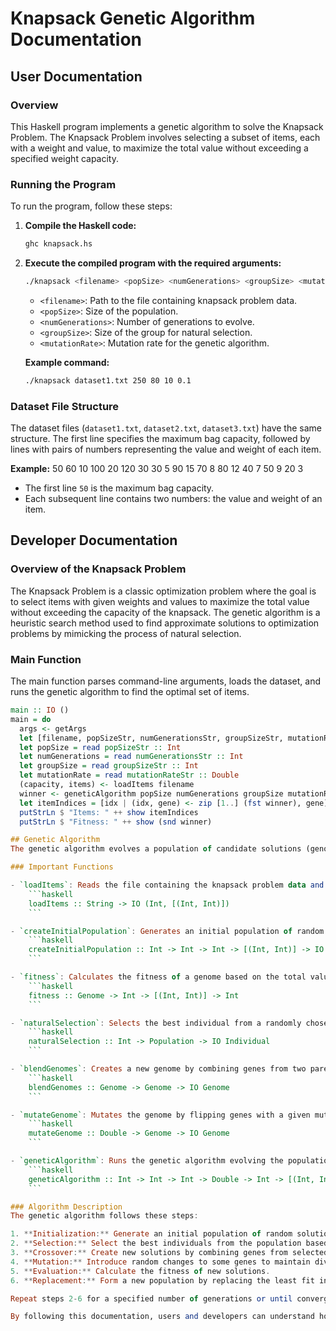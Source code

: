 # Knapsack Genetic Algorithm Documentation

## User Documentation

### Overview
This Haskell program implements a genetic algorithm to solve the Knapsack Problem. The Knapsack Problem involves selecting a subset of items, each with a weight and value, to maximize the total value without exceeding a specified weight capacity.

### Running the Program
To run the program, follow these steps:

1. **Compile the Haskell code:**
    ```sh
    ghc knapsack.hs
    ```

2. **Execute the compiled program with the required arguments:**
    ```sh
    ./knapsack <filename> <popSize> <numGenerations> <groupSize> <mutationRate>
    ```

    - `<filename>`: Path to the file containing knapsack problem data.
    - `<popSize>`: Size of the population.
    - `<numGenerations>`: Number of generations to evolve.
    - `<groupSize>`: Size of the group for natural selection.
    - `<mutationRate>`: Mutation rate for the genetic algorithm.

    **Example command:**
    ```sh
    ./knapsack dataset1.txt 250 80 10 0.1
    ```

### Dataset File Structure
The dataset files (`dataset1.txt`, `dataset2.txt`, `dataset3.txt`) have the same structure. The first line specifies the maximum bag capacity, followed by lines with pairs of numbers representing the value and weight of each item.

**Example:**
50
60 10
100 20
120 30
30 5
90 15
70 8
80 12
40 7
50 9
20 3

- The first line `50` is the maximum bag capacity.
- Each subsequent line contains two numbers: the value and weight of an item.

## Developer Documentation

### Overview of the Knapsack Problem
The Knapsack Problem is a classic optimization problem where the goal is to select items with given weights and values to maximize the total value without exceeding the capacity of the knapsack. The genetic algorithm is a heuristic search method used to find approximate solutions to optimization problems by mimicking the process of natural selection.

### Main Function
The main function parses command-line arguments, loads the dataset, and runs the genetic algorithm to find the optimal set of items.

```haskell
main :: IO ()
main = do
  args <- getArgs
  let [filename, popSizeStr, numGenerationsStr, groupSizeStr, mutationRateStr] = args
  let popSize = read popSizeStr :: Int
  let numGenerations = read numGenerationsStr :: Int
  let groupSize = read groupSizeStr :: Int
  let mutationRate = read mutationRateStr :: Double
  (capacity, items) <- loadItems filename
  winner <- geneticAlgorithm popSize numGenerations groupSize mutationRate capacity items
  let itemIndices = [idx | (idx, gene) <- zip [1..] (fst winner), gene]
  putStrLn $ "Items: " ++ show itemIndices
  putStrLn $ "Fitness: " ++ show (snd winner)

## Genetic Algorithm
The genetic algorithm evolves a population of candidate solutions (genomes) over a specified number of generations to find the best individual.

### Important Functions

- `loadItems`: Reads the file containing the knapsack problem data and returns the capacity and a list of items (value, weight).
    ```haskell
    loadItems :: String -> IO (Int, [(Int, Int)])
    ```

- `createInitialPopulation`: Generates an initial population of random genomes and calculates their fitness.
    ```haskell
    createInitialPopulation :: Int -> Int -> Int -> [(Int, Int)] -> IO Population
    ```

- `fitness`: Calculates the fitness of a genome based on the total value and weight of included items considering the knapsack capacity.
    ```haskell
    fitness :: Genome -> Int -> [(Int, Int)] -> Int
    ```

- `naturalSelection`: Selects the best individual from a randomly chosen subset of the population.
    ```haskell
    naturalSelection :: Int -> Population -> IO Individual
    ```

- `blendGenomes`: Creates a new genome by combining genes from two parent genomes.
    ```haskell
    blendGenomes :: Genome -> Genome -> IO Genome
    ```

- `mutateGenome`: Mutates the genome by flipping genes with a given mutation rate.
    ```haskell
    mutateGenome :: Double -> Genome -> IO Genome
    ```

- `geneticAlgorithm`: Runs the genetic algorithm evolving the population over a specified number of generations to find the best individual.
    ```haskell
    geneticAlgorithm :: Int -> Int -> Int -> Double -> Int -> [(Int, Int)] -> IO Individual
    ```

### Algorithm Description
The genetic algorithm follows these steps:

1. **Initialization:** Generate an initial population of random solutions (genomes).
2. **Selection:** Select the best individuals from the population based on their fitness.
3. **Crossover:** Create new solutions by combining genes from selected parents.
4. **Mutation:** Introduce random changes to some genes to maintain diversity.
5. **Evaluation:** Calculate the fitness of new solutions.
6. **Replacement:** Form a new population by replacing the least fit individuals.

Repeat steps 2-6 for a specified number of generations or until convergence.

By following this documentation, users and developers can understand how to use and extend the genetic algorithm implementation for solving the Knapsack Problem.

